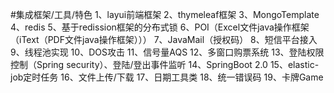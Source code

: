 #集成框架/工具/特色
1、layui前端框架
2、thymeleaf框架
3、MongoTemplate
4、redis
5、基于redission框架的分布式锁
6、POI（Excel文件java操作框架（iText（PDF文件java操作框架）））
7、JavaMail（授权码）
8、短信平台接入
9、线程池实现
10、DOS攻击
11、信号量AQS
12、多窗口购票系统
13、登陆权限控制（Spring security）、登陆/登出事件监听
14、SpringBoot 2.0
15、elastic-job定时任务
16、文件上传/下载
17、日期工具类
18、统一错误码
19、卡牌Game